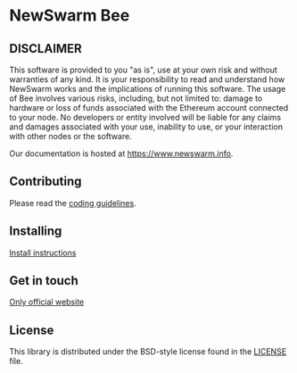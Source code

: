 # NewSwarm Bee

## DISCLAIMER
This software is provided to you "as is", use at your own risk and without warranties of any kind.
It is your responsibility to read and understand how NewSwarm works and the implications of running this software.
The usage of Bee involves various risks, including, but not limited to:
damage to hardware or loss of funds associated with the Ethereum account connected to your node.
No developers or entity involved will be liable for any claims and damages associated with your use,
inability to use, or your interaction with other nodes or the software.

Our documentation is hosted at https://www.newswarm.info.

## Contributing

Please read the [coding guidelines](CODING.md).

## Installing

[Install instructions](https://www.newswarm.info/docs/installation/install)

## Get in touch
[Only official website](https://www.newswarm.info/)


## License

This library is distributed under the BSD-style license found in the [LICENSE](LICENSE) file.



